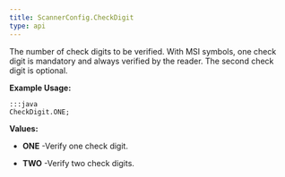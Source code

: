 ```yaml
---
title: ScannerConfig.CheckDigit
type: api
---
```



The number of check digits to be verified. With MSI symbols, one check
 digit is mandatory and always verified by the reader. The second check
 digit is optional.
 
 

**Example Usage:**
	
	:::java	
	CheckDigit.ONE;


**Values:**

* **ONE** -Verify one check digit.

* **TWO** -Verify two check digits.

